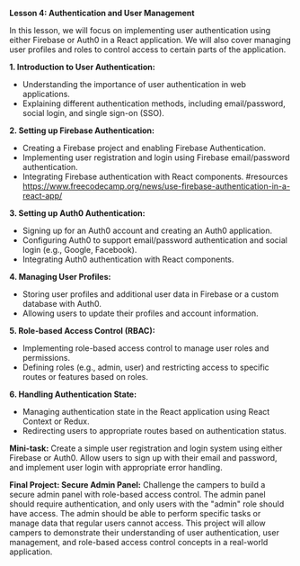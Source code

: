 **Lesson 4: Authentication and User Management**

In this lesson, we will focus on implementing user authentication using either Firebase or Auth0 in a React application. We will also cover managing user profiles and roles to control access to certain parts of the application.

**1. Introduction to User Authentication:**
   - Understanding the importance of user authentication in web applications.
   - Explaining different authentication methods, including email/password, social login, and single sign-on (SSO).

**2. Setting up Firebase Authentication:**
   - Creating a Firebase project and enabling Firebase Authentication.
   - Implementing user registration and login using Firebase email/password authentication.
   - Integrating Firebase authentication with React components.
#resources
https://www.freecodecamp.org/news/use-firebase-authentication-in-a-react-app/
   

**3. Setting up Auth0 Authentication:**
   - Signing up for an Auth0 account and creating an Auth0 application.
   - Configuring Auth0 to support email/password authentication and social login (e.g., Google, Facebook).
   - Integrating Auth0 authentication with React components.

**4. Managing User Profiles:**
   - Storing user profiles and additional user data in Firebase or a custom database with Auth0.
   - Allowing users to update their profiles and account information.

**5. Role-based Access Control (RBAC):**
   - Implementing role-based access control to manage user roles and permissions.
   - Defining roles (e.g., admin, user) and restricting access to specific routes or features based on roles.

**6. Handling Authentication State:**
   - Managing authentication state in the React application using React Context or Redux.
   - Redirecting users to appropriate routes based on authentication status.

**Mini-task:**
Create a simple user registration and login system using either Firebase or Auth0. Allow users to sign up with their email and password, and implement user login with appropriate error handling.

**Final Project: Secure Admin Panel:**
Challenge the campers to build a secure admin panel with role-based access control. The admin panel should require authentication, and only users with the "admin" role should have access. The admin should be able to perform specific tasks or manage data that regular users cannot access. This project will allow campers to demonstrate their understanding of user authentication, user management, and role-based access control concepts in a real-world application.